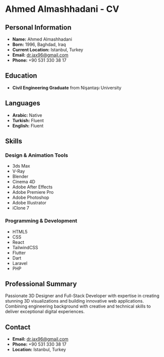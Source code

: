 # Ahmed Almashhadani - CV

## Personal Information
- **Name:** Ahmed Almashhadani
- **Born:** 1996, Baghdad, Iraq
- **Current Location:** Istanbul, Turkey
- **Email:** dr.jax96@gmail.com
- **Phone:** +90 531 330 38 17

## Education
- **Civil Engineering Graduate** from Nişantaşı University

## Languages
- **Arabic:** Native
- **Turkish:** Fluent
- **English:** Fluent

## Skills

### Design & Animation Tools
- 3ds Max
- V-Ray
- Blender
- Cinema 4D
- Adobe After Effects
- Adobe Premiere Pro
- Adobe Photoshop
- Adobe Illustrator
- iClone 7

### Programming & Development
- HTML5
- CSS
- React
- TailwindCSS
- Flutter
- Dart
- Laravel
- PHP

## Professional Summary
Passionate 3D Designer and Full-Stack Developer with expertise in creating stunning 3D visualizations and building innovative web applications. Combining engineering background with creative and technical skills to deliver exceptional digital experiences.

## Contact
- **Email:** dr.jax96@gmail.com
- **Phone:** +90 531 330 38 17
- **Location:** Istanbul, Turkey

